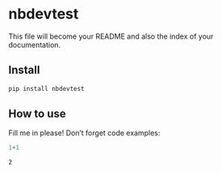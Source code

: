# nbdevtest

<!-- WARNING: THIS FILE WAS AUTOGENERATED! DO NOT EDIT! -->

This file will become your README and also the index of your
documentation.

## Install

``` sh
pip install nbdevtest
```

## How to use

Fill me in please! Don’t forget code examples:

``` python
1+1
```

    2
